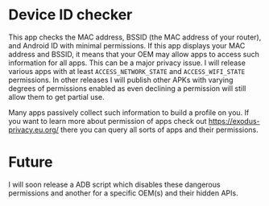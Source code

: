 # Device ID checker

This app checks the MAC address, BSSID (the MAC address of your router), and Android ID with minimal permissions. If this app displays your MAC address and BSSID, it means that your OEM may allow apps to access such information for all apps. This can be a major privacy issue. I will release various apps with at least `ACCESS_NETWORK_STATE` and `ACCESS_WIFI_STATE` permissions. In other releases I will publish other APKs with varying degrees of permissions enabled as even declining a permission will still allow them to get partial use.

Many apps passively collect such information to build a profile on you. If you want to learn more about permission of apps check out https://exodus-privacy.eu.org/ there you can query all sorts of apps and their permissions. 


# Future

I will soon release a ADB script which disables these dangerous permissions and another for a specific OEM(s) and their hidden APIs.
